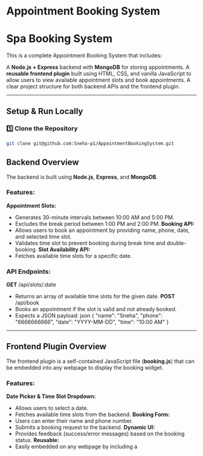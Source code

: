 # Appointment Booking System
# Spa Booking System

This is a complete Appointment Booking System that includes:

A **Node.js + Express** backend with **MongoDB** for storing appointments.
A **reusable frontend plugin** built using HTML, CSS, and vanilla JavaScript to allow users to view available appointment slots and book appointments.
A clear project structure for both backend APIs and the frontend plugin.

---
## Setup & Run Locally

### **1️⃣ Clone the Repository**
```sh
git clone git@github.com:Sneha-p1/AppointmentBookingSystem.git
```

## Backend Overview

The backend is built using **Node.js**, **Express**, and **MongoDB**.

### Features:
**Appointment Slots:**  
  - Generates 30-minute intervals between 10:00 AM and 5:00 PM.
  - Excludes the break period between 1:00 PM and 2:00 PM.
**Booking API:**  
  - Allows users to book an appointment by providing name, phone, date, and selected time slot.
  - Validates time slot to prevent booking during break time and double-booking.
**Slot Availability API:**  
  - Fetches available time slots for a specific date.

### API Endpoints:
**GET** /api/slots/:date  
  - Returns an array of available time slots for the given date.
**POST** /api/book  
  - Books an appointment if the slot is valid and not already booked.
  - Expects a JSON payload:
   json
    {
      "name": "Sneha",
      "phone": "6666666666",
      "date": "YYYY-MM-DD",
      "time": "10:00 AM"
    }
   
---

## Frontend Plugin Overview

The frontend plugin is a self-contained JavaScript file (**booking.js**) that can be embedded into any webpage to display the booking widget.

### Features:
**Date Picker & Time Slot Dropdown:**  
  - Allows users to select a date.
  - Fetches available time slots from the backend.
**Booking Form:**  
  - Users can enter their name and phone number.
  - Submits a booking request to the backend.
**Dynamic UI:**  
  - Provides feedback (success/error messages) based on the booking status.
**Reusable:**  
  - Easily embedded on any webpage by including a <script> tag.

---

## How to Run the Project Locally

### Prerequisites:
**Node.js & npm:** Install from [nodejs.org](https://nodejs.org/).
**MongoDB:** Ensure MongoDB is installed and running (default URL: mongodb://localhost:27017/appointments).

### Running the Backend:
1. Navigate to the backend folder:
   ```bash
   cd project/backend
   ```
2. Install dependencies:
   
   ```bash
    npm install

3. Start the server:
   ```bash
      node server.js

The backend will run on http://localhost:5000.

### Running the Frontend:
1. Navigate to the frontend folder:
   ```bash
      cd project/frontend
2. Serve the frontend files using a static server:

- Node.js serve package:

```bash
npm install -g serve
serve .
```
Open index.html in your browser to view the booking widget.

### Embedding the Plugin on a Webpage

```bash
<script>
  window.bookingWidgetConfig = {
    apiBaseUrl: 'http://localhost:5000/api' 
  };
</script>

<div id="booking-widget"></div>

<script src="path/to/bookingWidget.js"></script>
```

If the container with the ID booking-widget exists, the plugin will render inside it. Otherwise, it will create the container automatically.
Adjust the apiBaseUrl if your backend is hosted on a different domain.
